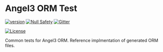 # Angel3 ORM Test

[![version](https://img.shields.io/badge/pub-v3.0.1-brightgreen)](https://pub.dartlang.org/packages/angel3_orm_test)
[![Null Safety](https://img.shields.io/badge/null-safety-brightgreen)](https://dart.dev/null-safety)
[![Gitter](https://img.shields.io/gitter/room/angel_dart/discussion)](https://gitter.im/angel_dart/discussion)

[![License](https://img.shields.io/github/license/dukefirehawk/angel)](https://github.com/dukefirehawk/angel/tree/angel3/packages/orm/angel_orm_test/LICENSE)

Common tests for Angel3 ORM. Reference implmentation of generated ORM files.
